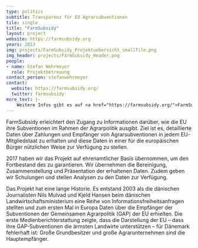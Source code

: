 ```yaml
---
type: politics
subtitle: Transparenz für EU Agrarsubventionen
tile: single
title: "FarmSubsidy"
layout: project
website: https://farmsubsidy.org
years: 2013
img: projects/FarmSubsidy_Projektuebersicht_smallTile.png
img_header: projects/FarmSubsidy_Header.png
people:
- name: Stefan Wehrmeyer
  role: Projektbetreuung
contact_person: stefanwehrmeyer
contact:
  website: https://farmsubsidy.org/
  twitter: farmsubsidy
more_text: |-
    Weitere Infos gibt es auf <a href="https://farmsubsidy.org/">FarmSubsidy.org</a>.
---
```

FarmSubsidy erleichtert den Zugang zu Informationen darüber, wie die EU ihre Subventionen im Rahmen der Agrarpolitik ausgibt. Ziel ist es, detaillierte Daten über Zahlungen und Empfänger von Agrarsubventionen in jedem EU-Mitgliedstaat zu erhalten und diese Daten in einer für die europäischen Bürger nützlichen Weise zur Verfügung zu stellen.

2017 haben wir das Projekt auf ehrenamtlicher Basis übernommen, um den Fortbestand des zu garantieren. Wir übernehmen die Bereinigung, Zusammenstellung und Präsentation der erhaltenen Daten. Zudem geben wir Schulungen und stellen Analysen zu den Daten zur Verfügung. 

Das Projekt hat eine lange Historie. Es entstand 2003 als die dänischen Journalisten Nils Mulvad und Kjeld Hansen beim dänischen Landwirtschaftsministerium eine Reihe von Informationsfreiheitsanfragen stellten und zum ersten Mal in Europa Daten über die Empfänger der Subventionen der Gemeinsamen Agrarpolitik (GAP) der EU erhielten. Die erste Medienberichterstattung zeigte, dass die Darstellung der EU – dass ihre GAP-Subventionen die ärmsten Landwirte unterstützen – für Dänemark fehlerhaft ist: Große Grundbesitzer und große Agrarunternehmen sind die Hauptempfänger. 